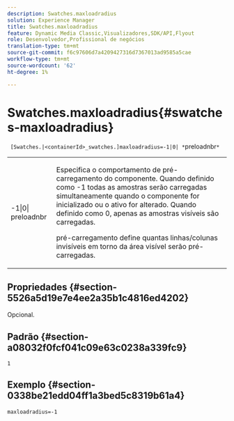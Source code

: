 ```yaml
---
description: Swatches.maxloadradius
solution: Experience Manager
title: Swatches.maxloadradius
feature: Dynamic Media Classic,Visualizadores,SDK/API,Flyout
role: Desenvolvedor,Profissional de negócios
translation-type: tm+mt
source-git-commit: f6c97606d7a4209427316d7367013ad9585a5cae
workflow-type: tm+mt
source-wordcount: '62'
ht-degree: 1%

---
```



# Swatches.maxloadradius{#swatches-maxloadradius}

` [Swatches.|<containerId>_swatches.]maxloadradius=-1|0| *`preloadnbr`*`

<table id="table_4A27394B6B4347D69CAC5A59EE0FBC6F"> 
 <tbody> 
  <tr> 
   <td colname="col1"> <p><span class="codeph"> -1|0|<span class="varname"> preloadnbr</span></span> </p> </td> 
   <td colname="col2"> <p> Especifica o comportamento de pré-carregamento do componente. Quando definido como <span class="codeph"> -1</span> todas as amostras serão carregadas simultaneamente quando o componente for inicializado ou o ativo for alterado. Quando definido como <span class="codeph"> 0</span>, apenas as amostras visíveis são carregadas. </p> <p><span class="codeph"> <span class="varname"> </span></span> pré-carregamento define quantas linhas/colunas invisíveis em torno da área visível serão pré-carregadas. </p> </td> 
  </tr> 
 </tbody> 
</table>

## Propriedades {#section-5526a5d19e7e4ee2a35b1c4816ed4202}

Opcional.

## Padrão {#section-a08032f0fcf041c09e63c0238a339fc9}

`1`

## Exemplo {#section-0338be21edd04ff1a3bed5c8319b61a4}

`maxloadradius=-1`
